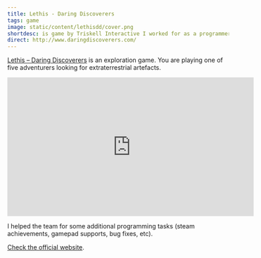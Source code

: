 ```yaml
---
title: Lethis - Daring Discoverers
tags: game
image: static/content/lethisdd/cover.png
shortdesc: is game by Triskell Interactive I worked for as a programmer
direct: http://www.daringdiscoverers.com/
---
```


[Lethis – Daring Discoverers](http://www.daringdiscoverers.com/) is an exploration game. You are playing one of five adventurers looking for extraterrestrial artefacts.

<iframe width="560" height="315" src="https://www.youtube.com/embed/_M-i8NCaUEc" frameborder="0" allowfullscreen></iframe>

I helped the team for some additional programming tasks (steam achievements, gamepad supports, bug fixes, etc).

[Check the official website](http://www.daringdiscoverers.com/).
